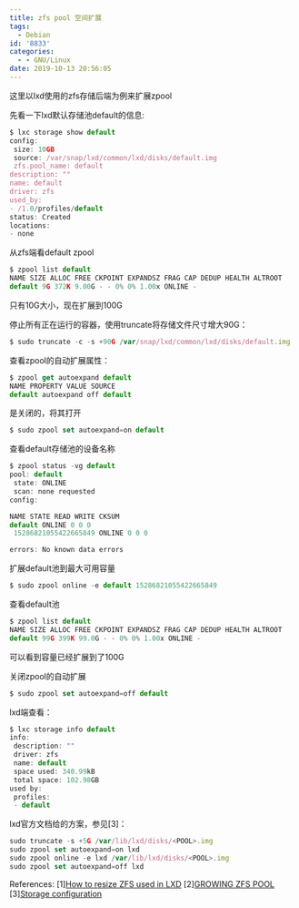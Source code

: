 ```yaml
---
title: zfs pool 空间扩展
tags:
  - Debian
id: '8833'
categories:
  - - GNU/Linux
date: 2019-10-13 20:56:05
---
```



<!-- more -->
这里以lxd使用的zfs存储后端为例来扩展zpool

先看一下lxd默认存储池default的信息:
```js
$ lxc storage show default
config:
 size: 10GB
 source: /var/snap/lxd/common/lxd/disks/default.img
 zfs.pool_name: default
description: ""
name: default
driver: zfs
used_by:
- /1.0/profiles/default
status: Created
locations:
- none
```
从zfs端看default zpool
```js
$ zpool list default
NAME SIZE ALLOC FREE CKPOINT EXPANDSZ FRAG CAP DEDUP HEALTH ALTROOT
default 9G 372K 9.00G - - 0% 0% 1.00x ONLINE -
```
只有10G大小，现在扩展到100G

停止所有正在运行的容器，使用truncate将存储文件尺寸增大90G：
```js
$ sudo truncate -c -s +90G /var/snap/lxd/common/lxd/disks/default.img
```

查看zpool的自动扩展属性：
```js
$ zpool get autoexpand default
NAME PROPERTY VALUE SOURCE
default autoexpand off default
```
是关闭的，将其打开
```js
$ sudo zpool set autoexpand=on default
```

查看default存储池的设备名称
```js
$ zpool status -vg default
pool: default
 state: ONLINE
 scan: none requested
config:

NAME STATE READ WRITE CKSUM
default ONLINE 0 0 0
 15286821055422665849 ONLINE 0 0 0

errors: No known data errors
```

扩展default池到最大可用容量
```js
$ sudo zpool online -e default 15286821055422665849
```
查看default池
```js
$ zpool list default
NAME SIZE ALLOC FREE CKPOINT EXPANDSZ FRAG CAP DEDUP HEALTH ALTROOT
default 99G 399K 99.0G - - 0% 0% 1.00x ONLINE -
```
可以看到容量已经扩展到了100G

关闭zpool的自动扩展
```js
$ sudo zpool set autoexpand=off default
```

lxd端查看：
```js
$ lxc storage info default
info:
 description: ""
 driver: zfs
 name: default
 space used: 340.99kB
 total space: 102.98GB
used by:
 profiles:
 - default
```

lxd官方文档给的方案，参见\[3\]：
```js
sudo truncate -s +5G /var/lib/lxd/disks/<POOL>.img
sudo zpool set autoexpand=on lxd
sudo zpool online -e lxd /var/lib/lxd/disks/<POOL>.img
sudo zpool set autoexpand=off lxd
```

References:
\[1\][How to resize ZFS used in LXD](https://discuss.linuxcontainers.org/t/how-to-resize-zfs-used-in-lxd/1333)
\[2\][GROWING ZFS POOL](https://tomasz.korwel.net/2014/01/03/growing-zfs-pool/)
\[3\][Storage configuration](https://lxd.readthedocs.io/en/latest/storage/)